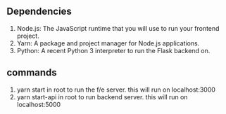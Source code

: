 ## Dependencies 
1. Node.js: The JavaScript runtime that you will use to run your frontend project.
2. Yarn: A package and project manager for Node.js applications.
3. Python: A recent Python 3 interpreter to run the Flask backend on.

## commands 
1. yarn start in root to run the f/e server. this will run on localhost:3000
2. yarn start-api in root to run backend server. this will run on localhost:5000